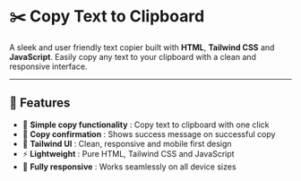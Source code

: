 # ✂️ Copy Text to Clipboard

A sleek and user friendly text copier built with **HTML**, **Tailwind CSS** and **JavaScript**. Easily copy any text to your clipboard with a clean and responsive interface.

---

## 🚀 Features  
- 📄 **Simple copy functionality** : Copy text to clipboard with one click  
- 🎉 **Copy confirmation** : Shows success message on successful copy  
- 🎨 **Tailwind UI** : Clean, responsive and mobile first design  
- ⚡ **Lightweight** : Pure HTML, Tailwind CSS and JavaScript  
- 📱 **Fully responsive** : Works seamlessly on all device sizes  
